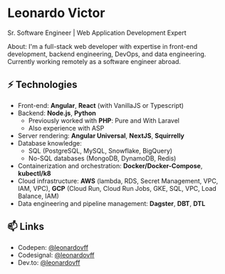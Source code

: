 # Leonardo Victor
Sr. Software Engineer | Web Application Development Expert

About:
I'm a full-stack web developer with expertise in front-end development, backend engineering, DevOps, and data engineering. Currently working remotely as a software engineer abroad.

## ⚡ Technologies

- Front-end: **Angular**, **React** (with VanillaJS or Typescript)
- Backend: **Node.js**, **Python**
  - Previously worked with **PHP**: Pure and With Laravel
  - Also experience with ASP
- Server rendering: **Angular Universal**, **NextJS**, **Squirrelly**
- Database knowledge:
  - SQL (PostgreSQL, MySQL, Snowflake, BigQuery)
  - No-SQL databases (MongoDB, DynamoDB, Redis)
- Containerization and orchestration: **Docker/Docker-Compose**, **kubectl/k8**
- Cloud infrastructure: **AWS** (lambda, RDS, Secret Management, VPC, IAM, VPC), **GCP** (Cloud Run, Cloud Run Jobs, GKE, SQL, VPC, Load Balance, IAM)
- Data engineering and pipeline management: **Dagster**, **DBT**, **DTL**

## 📫 Links

- Codepen: [@leonardovff](https://codepen.io/leonardovff/)
- Codesignal: [@leonardovff](https://app.codesignal.com/profile/leonardovff)
- Dev.to: [@leonardovff](https://dev.to/leonardovff)
